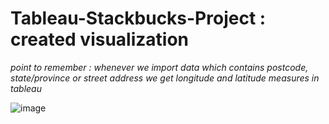 # Tableau-Stackbucks-Project : created visualization

_point to remember :_
_whenever we import data which contains postcode, state/province or street address we get longitude and latitude measures in tableau_

![image](https://github.com/user-attachments/assets/edf98370-ad89-4c5d-9e0b-b9711e9216a6)
